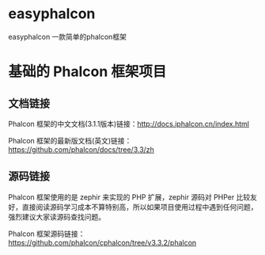 # easyphalcon
easyphalcon  一款简单的phalcon框架

# 基础的 Phalcon 框架项目

## 文档链接

Phalcon 框架的中文文档(3.1.1版本)链接：http://docs.iphalcon.cn/index.html

Phalcon 框架的最新版文档(英文)链接：https://github.com/phalcon/docs/tree/3.3/zh

## 源码链接

Phalcon 框架使用的是 zephir 来实现的 PHP 扩展，zephir 源码对 PHPer 比较友好，直接阅读源码学习成本不算特别高，所以如果项目使用过程中遇到任何问题，强烈建议大家读源码查找问题。

Phalcon 框架源码链接：https://github.com/phalcon/cphalcon/tree/v3.3.2/phalcon
